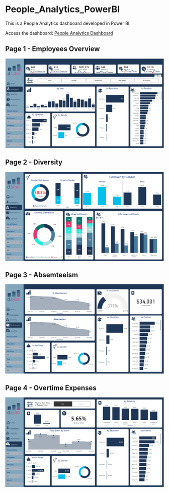 # People_Analytics_PowerBI
This is a People Analytics dashboard developed in Power BI.

Access the dashboard: [People Analytics Dashboard](https://app.powerbi.com/view?r=eyJrIjoiNDNjOGRmN2UtNDg4Yy00ZDg3LWI3NjUtNjIzZDQ4OWU1NWI1IiwidCI6ImI3M2I4M2U2LWE0N2ItNGExYS1hNGIyLWY3Mjk5MGNlNjM0OSJ9)

## Page 1 - Employees Overview

![](https://github.com/Bruno-OGSilva/People_Analytics_PowerBI/blob/7a02ae37ffb63ad8deb6a3a9888db55afb6d8fa2/Assets/Employees_Page.png)

## Page 2 - Diversity

![](https://github.com/Bruno-OGSilva/People_Analytics_PowerBI/blob/7a02ae37ffb63ad8deb6a3a9888db55afb6d8fa2/Assets/Diversity_Page.png)

## Page 3 - Absemteeism

![](https://github.com/Bruno-OGSilva/People_Analytics_PowerBI/blob/7a02ae37ffb63ad8deb6a3a9888db55afb6d8fa2/Assets/Absemteeism_Page.png)

## Page 4 - Overtime Expenses

![](https://github.com/Bruno-OGSilva/People_Analytics_PowerBI/blob/7a02ae37ffb63ad8deb6a3a9888db55afb6d8fa2/Assets/Overtime_page.png)
